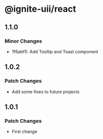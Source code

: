 # @ignite-uii/react

## 1.1.0

### Minor Changes

- 1f6abf5: Add Tooltip and Toast component

## 1.0.2

### Patch Changes

- Add some fixes to future projects

## 1.0.1

### Patch Changes

- First change
